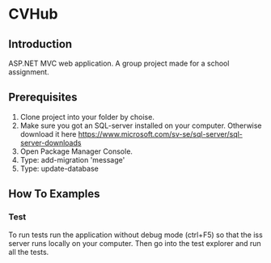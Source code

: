 # CVHub #

## Introduction ##
ASP.NET MVC web application. A group project made for a school assignment.

## Prerequisites ##
1. Clone project into your folder by choise.
2. Make sure you got an SQL-server installed on your computer. Otherwise download it here https://www.microsoft.com/sv-se/sql-server/sql-server-downloads 
4. Open Package Manager Console.
5. Type: add-migration 'message'
6. Type: update-database

## How To Examples ##

### Test ###
To run tests run the application without debug mode (ctrl+F5) so that the iss server runs locally on your computer. Then go into the test explorer and run all the tests. 

